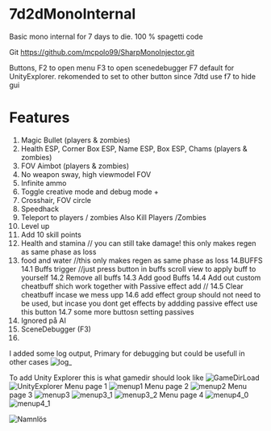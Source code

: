 
# 7d2dMonoInternal
Basic mono internal for 7 days to die. 100 % spagetti code

Git https://github.com/mcpolo99/SharpMonoInjector.git




Buttons, F2 to open menu
F3 to open scenedebugger
F7 default for UnityExplorer. rekomended to set to other button since 7dtd use f7 to hide gui

# Features
1. Magic Bullet (players & zombies)
2. Health ESP, Corner Box ESP, Name ESP, Box ESP, Chams (players & zombies)
3. FOV Aimbot (players & zombies)
4. No weapon sway, high viewmodel FOV
5. Infinite ammo
6. Toggle creative mode and debug mode +
7. Crosshair, FOV circle
8. Speedhack
9. Teleport to players / zombies Also Kill Players /Zombies
10. Level up
11. Add 10 skill points
12. Health and stamina  // you can still take damage! this only makes regen as same phase as loss
13. food and water //this only makes regen as same phase as loss
14.BUFFS
    14.1  Buffs trigger //just press button in buffs scroll view to apply buff to yourself
    14.2 Remove all buffs
    14.3 Add good Buffs
    14.4 Add out custom cheatbuff shich work together with Passive effect add //
    14.5 Clear cheatbuff incase we mess upp
    14.6 add effect group should not need to be used, but incase you dont get effects by addding passive effect use this button
    14.7 some more buttosn setting passives  
16. Ignored på AI
17. SceneDebugger (F3)
18. 

I added some log output, Primary for debugging but could be usefull in other cases
![log_](https://github.com/mcpolo99/7d2dMonoInternal/assets/32239939/90c01af9-dbf6-44df-9a82-e5df20f1be37)

To add Unity Explorer this is what gamedir should look like
![GameDirLoad](https://github.com/mcpolo99/7d2dMonoInternal/assets/32239939/2f01e2a5-5aa3-4eac-832c-da4fd7194027)
![UnityExplorer](https://github.com/mcpolo99/7d2dMonoInternal/assets/32239939/653a4c75-4200-4e3f-af7d-a42cce1606d5)
Menu page 1
![menup1](https://github.com/mcpolo99/7d2dMonoInternal/assets/32239939/995aa968-3f0c-480a-a7c5-cadaf9d92c75)
Menu page 2
![menup2](https://github.com/mcpolo99/7d2dMonoInternal/assets/32239939/4e6df930-27f6-4969-994c-0c4ccda2fb9c)
Menu page 3
![menup3](https://github.com/mcpolo99/7d2dMonoInternal/assets/32239939/02d7bb12-8fb7-495a-9f9b-4680792a697a)
![menup3_1](https://github.com/mcpolo99/7d2dMonoInternal/assets/32239939/477b88a3-976e-41a4-96fb-38f226bc1a51)
![menup3_2](https://github.com/mcpolo99/7d2dMonoInternal/assets/32239939/c20f32a2-ab3d-4529-ae89-71580b366f03)
Menu page 4
![menup4_0](https://github.com/mcpolo99/7d2dMonoInternal/assets/32239939/3240bec9-5804-450b-8078-73e1eb1d8152)
![menup4_1](https://github.com/mcpolo99/7d2dMonoInternal/assets/32239939/31b50ffb-f2ed-4207-8cae-d0a1b21f037d)

![Namnlös](https://github.com/mcpolo99/7d2dMonoInternal/assets/32239939/3449f9a9-d5e5-42a0-9423-5a4e9168dad4)



